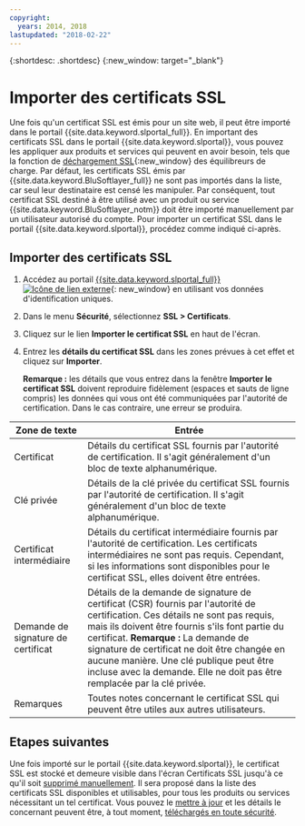 ```yaml
---
copyright:
  years: 2014, 2018
lastupdated: "2018-02-22"
---
```


{:shortdesc: .shortdesc}
{:new_window: target="_blank"}

# Importer des certificats SSL

Une fois qu'un certificat SSL est émis pour un site web, il peut être importé dans
le portail {{site.data.keyword.slportal_full}}. En important des certificats SSL dans le portail {{site.data.keyword.slportal}}, vous pouvez
les appliquer aux produits et services qui peuvent en avoir besoin, tels que la fonction
de [déchargement SSL](/docs/infrastructure/local-load-balancer/configure-ssl-offloading-load-balancer.html){:new_window} des équilibreurs de charge. Par défaut, les certificats SSL émis par {{site.data.keyword.BluSoftlayer_full}} ne sont pas importés dans la liste, car seul leur destinataire est censé les manipuler.
Par conséquent, tout certificat SSL destiné à être utilisé avec un produit ou service {{site.data.keyword.BluSoftlayer_notm}} doit être importé manuellement par un utilisateur autorisé du compte.
Pour importer un certificat SSL dans le portail {{site.data.keyword.slportal}}, procédez comme indiqué ci-après. 

## Importer des certificats SSL

1. Accédez au portail [{{site.data.keyword.slportal_full}} ![Icône de lien externe](../../icons/launch-glyph.svg "Icône de lien externe")](https://control.softlayer.com/){: new_window} en utilisant vos données d'identification uniques.
2. Dans le menu **Sécurité**, sélectionnez **SSL > Certificats**.
3. Cliquez sur le lien **Importer le certificat SSL** en haut de l'écran.
4. Entrez les **détails du certificat SSL** dans les zones prévues à cet effet et cliquez sur **Importer**.

   **Remarque :** les détails que vous entrez dans la fenêtre **Importer le certificat SSL** doivent reproduire fidèlement (espaces et sauts de ligne compris) les données qui vous ont été communiquées par l'autorité de certification.
Dans le cas contraire, une erreur se produira.

| Zone de texte | Entrée |
| -------- | ----- |
|Certificat |Détails du certificat SSL fournis par l'autorité de certification. Il s'agit généralement d'un bloc de texte alphanumérique.|
|Clé privée | Détails de la clé privée du certificat SSL fournis par l'autorité de certification. Il s'agit généralement d'un bloc de texte alphanumérique.|
|Certificat intermédiaire | Détails du certificat intermédiaire fournis par l'autorité de certification. Les certificats intermédiaires ne sont pas requis. Cependant, si les informations sont disponibles pour le certificat SSL, elles doivent être entrées.|
| Demande de signature de certificat | Détails de la demande de signature de certificat (CSR) fournis par l'autorité de certification. Ces détails ne sont pas requis, mais ils doivent être fournis s'ils font partie du certificat. **Remarque :** La demande de signature de certificat ne doit être changée en aucune manière. Une clé publique peut être incluse avec la demande. Elle ne doit pas être remplacée par la clé privée.|
|Remarques | Toutes notes concernant le certificat SSL qui peuvent être utiles aux autres utilisateurs.


## Etapes suivantes

Une fois importé sur le portail {{site.data.keyword.slportal}}, le certificat SSL est stocké et demeure visible dans l'écran Certificats SSL jusqu'à ce qu'il soit [supprimé manuellement](delete-ssl-certificate.html).
Il sera proposé dans la liste des certificats SSL disponibles et utilisables, pour tous les produits ou services nécessitant un tel certificat.
Vous pouvez le [mettre à jour](view-and-update-ssl-certificate.html) et les détails le concernant peuvent être, à tout moment, [téléchargés en toute sécurité](download-ssl-certificate-details.html).

